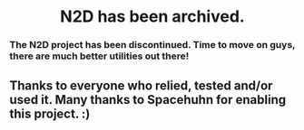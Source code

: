 <h1 align="center">N2D has been archived.</h1>
<h3> The N2D project has been discontinued. Time to move on guys, there are much better utilities out there!</h3>

<h2> Thanks to everyone who relied, tested and/or used it. Many thanks to Spacehuhn for enabling this project. :) </h2>
